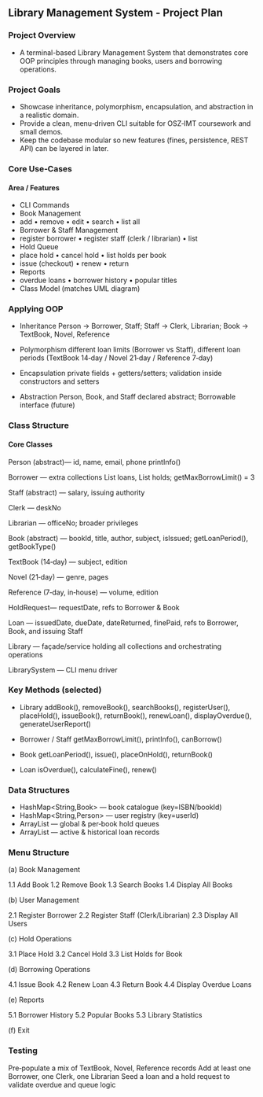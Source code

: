 ## Library Management System - Project Plan
### Project Overview
- A terminal-based Library Management System that demonstrates core OOP principles through managing books, users and borrowing operations.

### Project Goals
- Showcase inheritance, polymorphism, encapsulation, and abstraction in a realistic domain.
- Provide a clean, menu‑driven CLI suitable for OSZ‑IMT coursework and small demos.
- Keep the codebase modular so new features (fines, persistence, REST API) can be layered in later.

### Core Use‑Cases

#### Area / Features
- CLI Commands
- Book Management
- add • remove • edit • search • list all
- Borrower & Staff Management
- register borrower • register staff (clerk / librarian) • list
- Hold Queue
- place hold • cancel hold • list holds per book
- issue (checkout) • renew • return
- Reports
- overdue loans • borrower history • popular titles
- Class Model (matches UML diagram)

### Applying OOP

- Inheritance
Person → Borrower, Staff; Staff → Clerk, Librarian; Book → TextBook, Novel, Reference

- Polymorphism
different loan limits (Borrower vs Staff), different loan periods (TextBook 14‑day / Novel 21‑day / Reference 7‑day)

- Encapsulation
private fields + getters/setters; validation inside constructors and setters

- Abstraction
Person, Book, and Staff declared abstract; Borrowable interface (future)

### Class Structure

#### Core Classes

Person (abstract)— id, name, email, phone printInfo()

Borrower — extra collections List<Loan> loans, List<HoldRequest> holds; getMaxBorrowLimit() = 3

Staff (abstract) — salary, issuing authority

Clerk — deskNo

Librarian — officeNo; broader privileges

Book (abstract) — bookId, title, author, subject, isIssued; getLoanPeriod(), getBookType()

TextBook (14‑day) — subject, edition

Novel (21‑day) — genre, pages

Reference (7‑day, in‑house) — volume, edition

HoldRequest— requestDate, refs to Borrower & Book

Loan — issuedDate, dueDate, dateReturned, finePaid, refs to Borrower, Book, and issuing Staff

Library — façade/service holding all collections and orchestrating operations

LibrarySystem — CLI menu driver

### Key Methods (selected)

- Library
addBook(), removeBook(), searchBooks(), registerUser(), placeHold(), issueBook(), returnBook(), renewLoan(), displayOverdue(), generateUserReport()

- Borrower / Staff
getMaxBorrowLimit(), printInfo(), canBorrow()

- Book
getLoanPeriod(), issue(), placeOnHold(), returnBook()

- Loan
isOverdue(), calculateFine(), renew()

### Data Structures
- HashMap<String,Book> — book catalogue (key=ISBN/bookId)
- HashMap<String,Person> — user registry (key=userId)
- ArrayList<HoldRequest> — global & per‑book hold queues
- ArrayList<Loan> — active & historical loan records

### Menu Structure

(a) Book Management

1.1 Add Book 1.2 Remove Book 1.3 Search Books 1.4 Display All Books

(b) User Management

2.1 Register Borrower 2.2 Register Staff (Clerk/Librarian) 2.3 Display All Users

(c) Hold Operations

3.1 Place Hold 3.2 Cancel Hold 3.3 List Holds for Book

(d) Borrowing Operations

4.1 Issue Book 4.2 Renew Loan 4.3 Return Book 4.4 Display Overdue Loans

(e) Reports

5.1 Borrower History 5.2 Popular Books 5.3 Library Statistics

(f) Exit

### Testing

Pre‑populate a mix of TextBook, Novel, Reference records
Add at least one Borrower, one Clerk, one Librarian
Seed a loan and a hold request to validate overdue and queue logic

